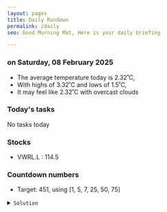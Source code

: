 ```yaml
---
layout: pages
title: Daily Rundown
permalink: /daily
seo: Good Morning Mat, Here is your daily briefing

---
```


<!-- weather_marker starts -->
### on Saturday, 08 February 2025

- The average temperature today is 2.32˚C,
- With highs of 3.32˚C and lows of 1.5˚C,
- It may feel like 2.32˚C with overcast clouds

<!-- weather_marker ends -->

### Today's tasks
<!-- task_marker starts -->
No tasks today
<!-- task_marker ends -->

### Stocks

<!-- stocks_marker starts -->

- VWRL.L : 114.5

<!-- stocks_marker ends -->

### Countdown numbers
<!-- game_marker starts -->

- Target: 451, using [1, 5, 7, 25, 50, 75]
<details><summary><code>Solution</code></summary>


Solution: ( 75 + 50 ) x ( 25 - 7 ) / 5 + 1

Total: 19 solutions.

</details>

<!-- game_marker ends -->
